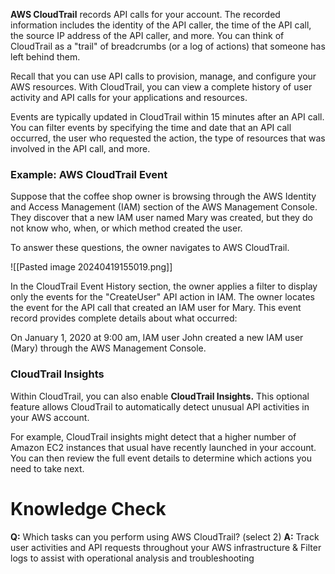 **AWS CloudTrail** records API calls for your account. The recorded information includes the identity of the API caller, the time of the API call, the source IP address of the API caller, and more. You can think of CloudTrail as a "trail" of breadcrumbs (or a log of actions) that someone has left behind them.

Recall that you can use API calls to provision, manage, and configure your AWS resources. With CloudTrail, you can view a complete history of user activity and API calls for your applications and resources.

Events are typically updated in CloudTrail within 15 minutes after an API call. You can filter events by specifying the time and date that an API call occurred, the user who requested the action, the type of resources that was involved in the API call, and more.
### Example: AWS CloudTrail Event
Suppose that the coffee shop owner is browsing through the AWS Identity and Access Management (IAM) section of the AWS Management Console. They discover that a new IAM user named Mary was created, but they do not know who, when, or which method created the user.

To answer these questions, the owner navigates to AWS CloudTrail.

![[Pasted image 20240419155019.png]]

In the CloudTrail Event History section, the owner applies a filter to display only the events for the "CreateUser" API action in IAM. The owner locates the event for the API call that created an IAM user for Mary. This event record provides complete details about what occurred:

On January 1, 2020 at 9:00 am, IAM user John created a new IAM user (Mary) through the AWS Management Console.
### CloudTrail Insights
Within CloudTrail, you can also enable **CloudTrail Insights.** This optional feature allows CloudTrail to automatically detect unusual API activities in your AWS account.

For example, CloudTrail insights might detect that a higher number of Amazon EC2 instances that usual have recently launched in your account. You can then review the full event details to determine which actions you need to take next.
# Knowledge Check
**Q:** Which tasks can you perform using AWS CloudTrail? (select 2)
**A:** Track user activities and API requests throughout your AWS infrastructure & Filter logs to assist with operational analysis and troubleshooting
